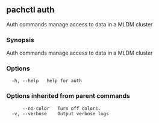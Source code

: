 ## pachctl auth

Auth commands manage access to data in a MLDM cluster

### Synopsis

Auth commands manage access to data in a MLDM cluster

### Options

```
  -h, --help   help for auth
```

### Options inherited from parent commands

```
      --no-color   Turn off colors.
  -v, --verbose    Output verbose logs
```

